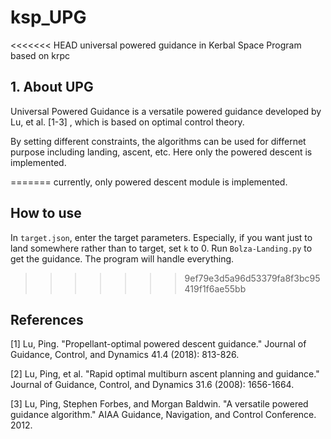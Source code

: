 # ksp_UPG

<<<<<<< HEAD
universal powered guidance in Kerbal Space Program based on krpc

## 1. About UPG

Universal Powered Guidance is a versatile powered guidance developed by Lu, et al. [1-3] , which is based on optimal control theory.

By setting different constraints, the algorithms can be used for differnet purpose including landing, ascent, etc. Here only the powered descent is implemented.


=======
currently, only powered descent module is implemented.
## How to use
In `target.json`, enter the target parameters.
Especially, if you want just to land somewhere rather than to target, set `k` to 0.
Run `Bolza-Landing.py` to get the guidance. The program will handle everything.
>>>>>>> 9ef79e3d5a96d53379fa8f3bc95419f1f6ae55bb

## References

[1] Lu, Ping. "Propellant-optimal powered descent guidance." Journal of Guidance, Control, and Dynamics 41.4 (2018): 813-826.

[2] Lu, Ping, et al. "Rapid optimal multiburn ascent planning and guidance." Journal of Guidance, Control, and Dynamics 31.6 (2008): 1656-1664.

[3] Lu, Ping, Stephen Forbes, and Morgan Baldwin. "A versatile powered guidance algorithm." AIAA Guidance, Navigation, and Control Conference. 2012.
